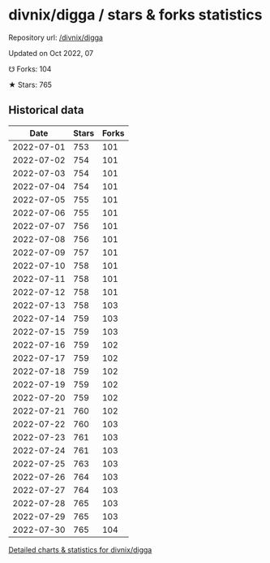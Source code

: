# divnix/digga / stars & forks statistics

Repository url: [/divnix/digga](https://github.com/divnix/digga)

Updated on Oct 2022, 07

☋ Forks: 104

★ Stars: 765

## Historical data
| Date | Stars | Forks |
|------|-------|-------|
| 2022-07-01 | 753 | 101 | 
| 2022-07-02 | 754 | 101 | 
| 2022-07-03 | 754 | 101 | 
| 2022-07-04 | 754 | 101 | 
| 2022-07-05 | 755 | 101 | 
| 2022-07-06 | 755 | 101 | 
| 2022-07-07 | 756 | 101 | 
| 2022-07-08 | 756 | 101 | 
| 2022-07-09 | 757 | 101 | 
| 2022-07-10 | 758 | 101 | 
| 2022-07-11 | 758 | 101 | 
| 2022-07-12 | 758 | 101 | 
| 2022-07-13 | 758 | 103 | 
| 2022-07-14 | 759 | 103 | 
| 2022-07-15 | 759 | 103 | 
| 2022-07-16 | 759 | 102 | 
| 2022-07-17 | 759 | 102 | 
| 2022-07-18 | 759 | 102 | 
| 2022-07-19 | 759 | 102 | 
| 2022-07-20 | 759 | 102 | 
| 2022-07-21 | 760 | 102 | 
| 2022-07-22 | 760 | 103 | 
| 2022-07-23 | 761 | 103 | 
| 2022-07-24 | 761 | 103 | 
| 2022-07-25 | 763 | 103 | 
| 2022-07-26 | 764 | 103 | 
| 2022-07-27 | 764 | 103 | 
| 2022-07-28 | 765 | 103 | 
| 2022-07-29 | 765 | 103 | 
| 2022-07-30 | 765 | 104 | 


[Detailed charts & statistics for divnix/digga](https://reviewgithub.com/rep/divnix/digga)
